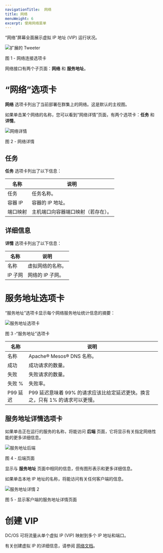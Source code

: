 ```yaml
---
navigationTitle:  网络
title: 网络
menuWeight: 6
excerpt: 使用网络菜单
---
```


“网络”屏幕全面展示虚拟 IP 地址 (VIP) 运行状况。


![扩展的 Tweeter](/mesosphere/dcos/cn/2.0/img/GUI-Networking-Main.png)

图 1 - 网络连接选项卡

网络接口有两个子页面：**网络** 和 **服务地址**。

# “网络”选项卡

**网络** 选项卡列出了当前部署在群集上的网络。这是默认的主视图。

如果单击某个网络的名称，您可以看到“网络详情”页面，有两个选项卡：**任务** 和 **详情**。

![网络详情](/mesosphere/dcos/cn/2.0/img/GUI-Networking-Networks-Detail.png)

图 2 - 网络详情

## 任务

**任务** 选项卡列出了以下信息：

| 名称 | 说明 |
|---------|--------------|
| 任务 | 任务名称。  |
| 容器 IP |    容器的 IP 地址。     |
| 端口映射 | 主机端口向容器端口映射（若存在）。      |

## 详细信息

**详情** 选项卡列出了以下信息：

| 名称 | 说明 |
|---------|--------------|
| 名称 | 虚拟网络的名称。  |
| IP 子网 |    网络的 IP 子网。    |

# 服务地址选项卡

“服务地址”选项卡显示每个网络服务地址统计信息的摘要：

![服务地址选项卡](/mesosphere/dcos/cn/2.0/img/GUI-Networking-Service-Addresses-Main.png)

图 3 -“服务地址”选项卡

| 名称 | 说明 |
|---------|--------------|
| 名称 | Apache&reg; Mesos&reg; DNS 名称。 |
| 成功 | 成功请求的数量。      |
| 失败 | 失败请求的数量。 |
| 失败 % | 失败率。 |
| P99 延迟 | P99 延迟意味着 99% 的请求应该比给定延迟更快。换言之，只有 1% 的请求可以更慢。 |

## 服务地址详情选项卡

如果单击正在运行的服务的名称，将能访问 **后端** 页面，它将显示有关指定网络性能的更多详细信息。

![服务地址后端](/mesosphere/dcos/cn/2.0/img/GUI-Networking-Service-Addresses-Backends.png)

图 4 - 后端页面

显示与 **服务地址** 页面中相同的信息，但有图形表示和更多详细信息。

如果单击本地 IP 地址的名称，将能访问有关任何客户端的信息。

![服务地址详情 2](/mesosphere/dcos/cn/2.0/img/GUI-Networking-Service-Addresses-Detail.png)

图 5 - 显示客户端的服务地址详情页面


# 创建 VIP

DC/OS 可将流量从单个虚拟 IP (VIP) 映射到多个 IP 地址和端口。

有关创建虚拟 IP 的详细信息，请参阅 [网络文档](/mesosphere/dcos/cn/2.0/networking/load-balancing-vips/virtual-ip-addresses/#creating-a-vip)。
